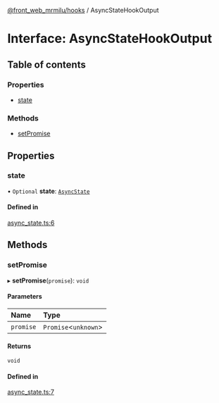 [@front_web_mrmilu/hooks](../Hooks.md) / AsyncStateHookOutput

# Interface: AsyncStateHookOutput

## Table of contents

### Properties

- [state](AsyncStateHookOutput.md#state)

### Methods

- [setPromise](AsyncStateHookOutput.md#setpromise)

## Properties

### state

• `Optional` **state**: [`AsyncState`](../Hooks.md#asyncstate)

#### Defined in

[async_state.ts:6](https://github.com/mrmilu/front_web_mrmilu/blob/84d55b2/packages/hooks/src/async_state.ts#L6)

## Methods

### setPromise

▸ **setPromise**(`promise`): `void`

#### Parameters

| Name      | Type                  |
| :-------- | :-------------------- |
| `promise` | `Promise`<`unknown`\> |

#### Returns

`void`

#### Defined in

[async_state.ts:7](https://github.com/mrmilu/front_web_mrmilu/blob/84d55b2/packages/hooks/src/async_state.ts#L7)
